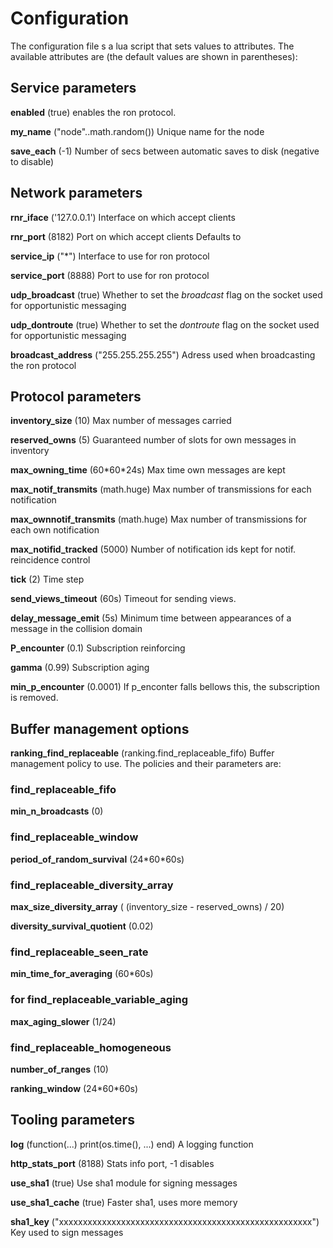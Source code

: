 # Configuration

The configuration file s a lua script that sets values to attributes. The available attributes are (the default values are shown in parentheses):

## Service parameters

**enabled** (true) enables the ron protocol.

**my\_name** ("node"..math.random()) Unique name for the node

**save\_each** (-1) Number of secs between automatic saves to disk (negative to disable)


## Network parameters

**rnr\_iface** ('127.0.0.1') Interface on which accept clients

**rnr\_port** (8182)  Port on which accept clients Defaults to

**service\_ip** ("*") Interface to use for ron protocol

**service\_port** (8888) Port to use for ron protocol

**udp\_broadcast** (true) Whether to set the _broadcast_ flag on the socket used for opportunistic messaging 

**udp\_dontroute** (true) Whether to set the _dontroute_ flag on the socket used for opportunistic messaging

**broadcast\_address** ("255.255.255.255") Adress used when broadcasting the ron protocol


## Protocol parameters

**inventory\_size** (10)	Max number of messages carried

**reserved\_owns** (5) Guaranteed number of slots for own messages in inventory

**max\_owning\_time** (60\*60\*24s)	Max time own messages are kept

**max\_notif\_transmits** (math.huge) Max number of transmissions for each notification

**max\_ownnotif\_transmits** (math.huge) Max number of transmissions for each own notification

**max\_notifid\_tracked** (5000)	Number of notification ids kept for notif. reincidence control

**tick** (2) Time step

**send\_views\_timeout** (60s) Timeout for sending views.

**delay\_message\_emit** (5s) Minimum time between appearances of a message in the collision domain

**P\_encounter** (0.1) Subscription reinforcing

**gamma** (0.99) Subscription aging

**min\_p\_encounter** (0.0001) If p\_enconter falls bellows this, the subscription is removed.


## Buffer management options

**ranking\_find\_replaceable** (ranking.find\_replaceable\_fifo) Buffer management policy to use. The policies and their parameters are:

### find\_replaceable\_fifo

**min\_n\_broadcasts** (0)

### find\_replaceable\_window

**period\_of\_random\_survival** (24\*60\*60s)

### find\_replaceable\_diversity\_array

**max\_size\_diversity\_array** ( (inventory\_size - reserved\_owns) / 20)

**diversity\_survival\_quotient** (0.02)

### find\_replaceable\_seen\_rate

**min\_time\_for\_averaging** (60\*60s)

### for find\_replaceable\_variable\_aging

**max\_aging\_slower** (1/24)

### find\_replaceable\_homogeneous 

**number\_of\_ranges** (10)

**ranking\_window** (24\*60\*60s)



## Tooling parameters

**log** (function(...) print(os.time(), ...) end) A logging function

**http\_stats\_port** (8188) Stats info port, -1 disables

**use\_sha1** (true) Use sha1 module for signing messages

**use\_sha1\_cache** (true) Faster sha1, uses more memory	

**sha1\_key** ("xxxxxxxxxxxxxxxxxxxxxxxxxxxxxxxxxxxxxxxxxxxxxxxxxxxxx") Key used to sign messages


